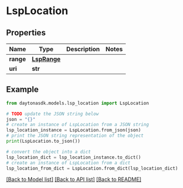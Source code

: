 # LspLocation


## Properties

Name | Type | Description | Notes
------------ | ------------- | ------------- | -------------
**range** | [**LspRange**](LspRange.md) |  | 
**uri** | **str** |  | 

## Example

```python
from daytonasdk.models.lsp_location import LspLocation

# TODO update the JSON string below
json = "{}"
# create an instance of LspLocation from a JSON string
lsp_location_instance = LspLocation.from_json(json)
# print the JSON string representation of the object
print(LspLocation.to_json())

# convert the object into a dict
lsp_location_dict = lsp_location_instance.to_dict()
# create an instance of LspLocation from a dict
lsp_location_from_dict = LspLocation.from_dict(lsp_location_dict)
```
[[Back to Model list]](../README.md#documentation-for-models) [[Back to API list]](../README.md#documentation-for-api-endpoints) [[Back to README]](../README.md)


